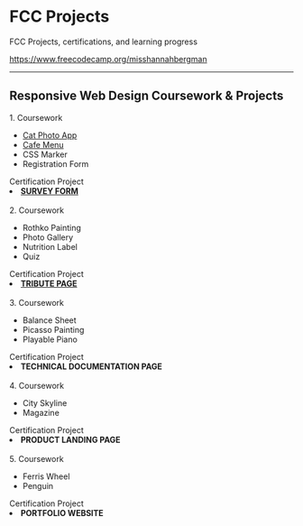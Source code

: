 # FCC Projects

FCC Projects, certifications, and learning progress

https://www.freecodecamp.org/misshannahbergman 

<hr>
<h2>Responsive Web Design Coursework & Projects</h2>
1. Coursework
<ul>
  <li><a href="https://github.com/lokiidokii/fccprojects/tree/main/Responsive%20Web%20Design/Coursework/catPhotoApp">Cat Photo App</a></li>
  <li><a href="https://github.com/lokiidokii/fccprojects/tree/main/Responsive%20Web%20Design/Coursework/Cafe%20Menu">Cafe Menu</a></li>
  <li>CSS Marker</li>
  <li>Registration Form</li>
</ul>
Certification Project
<li><strong><a href="https://github.com/lokiidokii/fccprojects/tree/main/Responsive%20Web%20Design/Projects/Survey%20Form">SURVEY FORM</a></strong></li>
<br>
2. Coursework
<ul>
  <li>Rothko Painting</li>
  <li>Photo Gallery</li>
  <li>Nutrition Label</li>
  <li>Quiz</li>
</ul>
Certification Project 
<li><strong><a href="https://github.com/lokiidokii/fccprojects/tree/main/Responsive%20Web%20Design/Projects/Tribute%20Page">TRIBUTE PAGE</a></strong></li>
<br>
3. Coursework
<ul>
  <li>Balance Sheet</li>
  <li>Picasso Painting</li>
  <li>Playable Piano</li>
</ul>
Certification Project 
<li><strong>TECHNICAL DOCUMENTATION PAGE</strong></li>
<br>
4. Coursework
<ul>
  <li>City Skyline</li>
  <li>Magazine</li>
</ul>
Certification Project 
<li><strong>PRODUCT LANDING PAGE</strong></li>
<br>
5. Coursework
<ul>
  <li>Ferris Wheel</li>
  <li>Penguin</li>
</ul>
Certification Project 
<li><strong>PORTFOLIO WEBSITE</strong></li>
